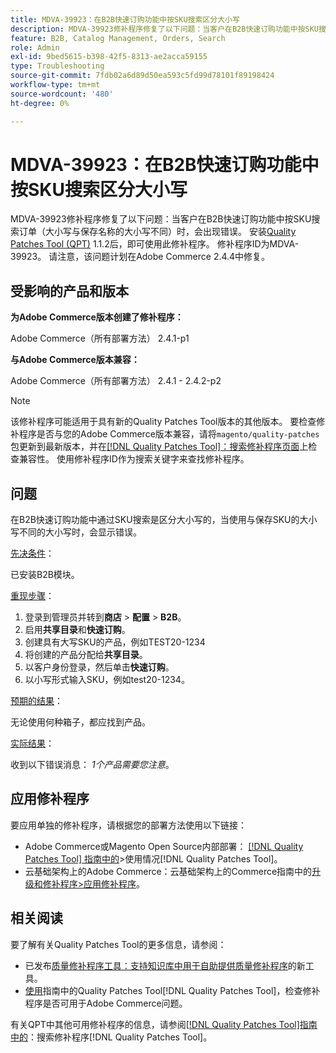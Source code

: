 ```yaml
---
title: MDVA-39923：在B2B快速订购功能中按SKU搜索区分大小写
description: MDVA-39923修补程序修复了以下问题：当客户在B2B快速订购功能中按SKU搜索订单（大小写与保存名称的大小写不同）时，会出现错误。 安装[Quality Patches Tool (QPT)](https://experienceleague.adobe.com/en/docs/commerce-operations/tools/quality-patches-tool/quality-patches-tool-to-self-serve-quality-patches) 1.1.2后，即可使用此修补程序。 修补程序ID为MDVA-39923。 请注意，该问题计划在Adobe Commerce 2.4.4中修复。
feature: B2B, Catalog Management, Orders, Search
role: Admin
exl-id: 9bed5615-b398-42f5-8313-ae2acca59155
type: Troubleshooting
source-git-commit: 7fdb02a6d89d50ea593c5fd99d78101f89198424
workflow-type: tm+mt
source-wordcount: '480'
ht-degree: 0%

---
```


# MDVA-39923：在B2B快速订购功能中按SKU搜索区分大小写

MDVA-39923修补程序修复了以下问题：当客户在B2B快速订购功能中按SKU搜索订单（大小写与保存名称的大小写不同）时，会出现错误。 安装[Quality Patches Tool (QPT)](https://experienceleague.adobe.com/en/docs/commerce-operations/tools/quality-patches-tool/quality-patches-tool-to-self-serve-quality-patches) 1.1.2后，即可使用此修补程序。 修补程序ID为MDVA-39923。 请注意，该问题计划在Adobe Commerce 2.4.4中修复。

## 受影响的产品和版本

**为Adobe Commerce版本创建了修补程序：**

Adobe Commerce（所有部署方法） 2.4.1-p1

**与Adobe Commerce版本兼容：**

Adobe Commerce（所有部署方法） 2.4.1 - 2.4.2-p2

>[!NOTE]
>
>该修补程序可能适用于具有新的Quality Patches Tool版本的其他版本。 要检查修补程序是否与您的Adobe Commerce版本兼容，请将`magento/quality-patches`包更新到最新版本，并在[[!DNL Quality Patches Tool]：搜索修补程序页面](https://experienceleague.adobe.com/en/docs/commerce-operations/tools/quality-patches-tool/quality-patches-tool-to-self-serve-quality-patches)上检查兼容性。 使用修补程序ID作为搜索关键字来查找修补程序。

## 问题

在B2B快速订购功能中通过SKU搜索是区分大小写的，当使用与保存SKU的大小写不同的大小写时，会显示错误。

<u>先决条件</u>：

已安装B2B模块。

<u>重现步骤</u>：

1. 登录到管理员并转到&#x200B;**商店** > **配置** > **B2B**。
1. 启用&#x200B;**共享目录**&#x200B;和&#x200B;**快速订购**。
1. 创建具有大写SKU的产品，例如TEST20-1234
1. 将创建的产品分配给&#x200B;**共享目录**。
1. 以客户身份登录，然后单击&#x200B;**快速订购**。
1. 以小写形式输入SKU，例如test20-1234。

<u>预期的结果</u>：

无论使用何种箱子，都应找到产品。

<u>实际结果</u>：

收到以下错误消息： *1个产品需要您注意*。

## 应用修补程序

要应用单独的修补程序，请根据您的部署方法使用以下链接：

* Adobe Commerce或Magento Open Source内部部署： [[!DNL Quality Patches Tool] 指南中的](/help/tools/quality-patches-tool/usage.md)>使用情况[!DNL Quality Patches Tool]。
* 云基础架构上的Adobe Commerce：云基础架构上的Commerce指南中的[升级和修补程序>应用修补程序](https://experienceleague.adobe.com/docs/commerce-cloud-service/user-guide/develop/upgrade/apply-patches.html)。

## 相关阅读

要了解有关Quality Patches Tool的更多信息，请参阅：

* 已发布[质量修补程序工具：支持知识库中用于自助提供质量修补程序](https://experienceleague.adobe.com/en/docs/commerce-operations/tools/quality-patches-tool/quality-patches-tool-to-self-serve-quality-patches)的新工具。
* [使用](/help/tools/quality-patches-tool/patches-available-in-qpt/check-patch-for-magento-issue-with-magento-quality-patches.md)指南中的Quality Patches Tool[!DNL Quality Patches Tool]，检查修补程序是否可用于Adobe Commerce问题。

有关QPT中其他可用修补程序的信息，请参阅[[!DNL Quality Patches Tool]指南中的](https://experienceleague.adobe.com/tools/commerce-quality-patches/index.html)：搜索修补程序[!DNL Quality Patches Tool]。

